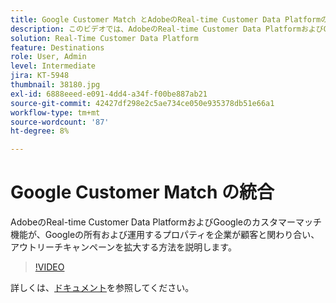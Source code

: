 ```yaml
---
title: Google Customer Match とAdobeのReal-time Customer Data Platformの統合
description: このビデオでは、AdobeのReal-time Customer Data PlatformおよびGoogleのカスタマーマッチ機能が、Googleの所有および運用するプロパティを使用して企業との関わりを高め、アウトリーチキャンペーンを拡大する方法を示します。
solution: Real-Time Customer Data Platform
feature: Destinations
role: User, Admin
level: Intermediate
jira: KT-5948
thumbnail: 38180.jpg
exl-id: 6888eeed-e091-4dd4-a34f-f00be887ab21
source-git-commit: 42427df298e2c5ae734ce050e935378db51e66a1
workflow-type: tm+mt
source-wordcount: '87'
ht-degree: 8%

---
```


# Google Customer Match の統合

AdobeのReal-time Customer Data PlatformおよびGoogleのカスタマーマッチ機能が、Googleの所有および運用するプロパティを企業が顧客と関わり合い、アウトリーチキャンペーンを拡大する方法を説明します。

>[!VIDEO](https://video.tv.adobe.com/v/38180?quality=12&learn=on)

詳しくは、[ドキュメント](https://experienceleague.adobe.com/docs/experience-platform/destinations/catalog/advertising/google-customer-match.html)を参照してください。
